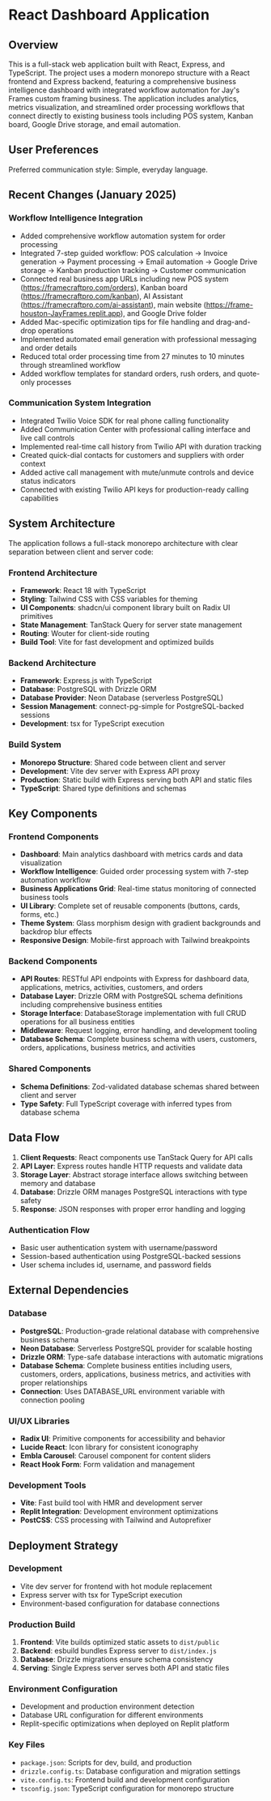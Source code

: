 # React Dashboard Application

## Overview

This is a full-stack web application built with React, Express, and TypeScript. The project uses a modern monorepo structure with a React frontend and Express backend, featuring a comprehensive business intelligence dashboard with integrated workflow automation for Jay's Frames custom framing business. The application includes analytics, metrics visualization, and streamlined order processing workflows that connect directly to existing business tools including POS system, Kanban board, Google Drive storage, and email automation.

## User Preferences

Preferred communication style: Simple, everyday language.

## Recent Changes (January 2025)

### Workflow Intelligence Integration
- Added comprehensive workflow automation system for order processing
- Integrated 7-step guided workflow: POS calculation → Invoice generation → Payment processing → Email automation → Google Drive storage → Kanban production tracking → Customer communication
- Connected real business app URLs including new POS system (https://framecraftpro.com/orders), Kanban board (https://framecraftpro.com/kanban), AI Assistant (https://framecraftpro.com/ai-assistant), main website (https://frame-houston-JayFrames.replit.app), and Google Drive folder
- Added Mac-specific optimization tips for file handling and drag-and-drop operations
- Implemented automated email generation with professional messaging and order details
- Reduced total order processing time from 27 minutes to 10 minutes through streamlined workflow
- Added workflow templates for standard orders, rush orders, and quote-only processes

### Communication System Integration
- Integrated Twilio Voice SDK for real phone calling functionality
- Added Communication Center with professional calling interface and live call controls
- Implemented real-time call history from Twilio API with duration tracking
- Created quick-dial contacts for customers and suppliers with order context
- Added active call management with mute/unmute controls and device status indicators
- Connected with existing Twilio API keys for production-ready calling capabilities

## System Architecture

The application follows a full-stack monorepo architecture with clear separation between client and server code:

### Frontend Architecture
- **Framework**: React 18 with TypeScript
- **Styling**: Tailwind CSS with CSS variables for theming
- **UI Components**: shadcn/ui component library built on Radix UI primitives
- **State Management**: TanStack Query for server state management
- **Routing**: Wouter for client-side routing
- **Build Tool**: Vite for fast development and optimized builds

### Backend Architecture
- **Framework**: Express.js with TypeScript
- **Database**: PostgreSQL with Drizzle ORM
- **Database Provider**: Neon Database (serverless PostgreSQL)
- **Session Management**: connect-pg-simple for PostgreSQL-backed sessions
- **Development**: tsx for TypeScript execution

### Build System
- **Monorepo Structure**: Shared code between client and server
- **Development**: Vite dev server with Express API proxy
- **Production**: Static build with Express serving both API and static files
- **TypeScript**: Shared type definitions and schemas

## Key Components

### Frontend Components
- **Dashboard**: Main analytics dashboard with metrics cards and data visualization
- **Workflow Intelligence**: Guided order processing system with 7-step automation workflow
- **Business Applications Grid**: Real-time status monitoring of connected business tools
- **UI Library**: Complete set of reusable components (buttons, cards, forms, etc.)
- **Theme System**: Glass morphism design with gradient backgrounds and backdrop blur effects
- **Responsive Design**: Mobile-first approach with Tailwind breakpoints

### Backend Components
- **API Routes**: RESTful API endpoints with Express for dashboard data, applications, metrics, activities, customers, and orders
- **Database Layer**: Drizzle ORM with PostgreSQL schema definitions including comprehensive business entities
- **Storage Interface**: DatabaseStorage implementation with full CRUD operations for all business entities
- **Middleware**: Request logging, error handling, and development tooling
- **Database Schema**: Complete business schema with users, customers, orders, applications, business metrics, and activities

### Shared Components
- **Schema Definitions**: Zod-validated database schemas shared between client and server
- **Type Safety**: Full TypeScript coverage with inferred types from database schema

## Data Flow

1. **Client Requests**: React components use TanStack Query for API calls
2. **API Layer**: Express routes handle HTTP requests and validate data
3. **Storage Layer**: Abstract storage interface allows switching between memory and database
4. **Database**: Drizzle ORM manages PostgreSQL interactions with type safety
5. **Response**: JSON responses with proper error handling and logging

### Authentication Flow
- Basic user authentication system with username/password
- Session-based authentication using PostgreSQL-backed sessions
- User schema includes id, username, and password fields

## External Dependencies

### Database
- **PostgreSQL**: Production-grade relational database with comprehensive business schema
- **Neon Database**: Serverless PostgreSQL provider for scalable hosting
- **Drizzle ORM**: Type-safe database interactions with automatic migrations
- **Database Schema**: Complete business entities including users, customers, orders, applications, business metrics, and activities with proper relationships
- **Connection**: Uses DATABASE_URL environment variable with connection pooling

### UI/UX Libraries
- **Radix UI**: Primitive components for accessibility and behavior
- **Lucide React**: Icon library for consistent iconography
- **Embla Carousel**: Carousel component for content sliders
- **React Hook Form**: Form validation and management

### Development Tools
- **Vite**: Fast build tool with HMR and development server
- **Replit Integration**: Development environment optimizations
- **PostCSS**: CSS processing with Tailwind and Autoprefixer

## Deployment Strategy

### Development
- Vite dev server for frontend with hot module replacement
- Express server with tsx for TypeScript execution
- Environment-based configuration for database connections

### Production Build
1. **Frontend**: Vite builds optimized static assets to `dist/public`
2. **Backend**: esbuild bundles Express server to `dist/index.js`
3. **Database**: Drizzle migrations ensure schema consistency
4. **Serving**: Single Express server serves both API and static files

### Environment Configuration
- Development and production environment detection
- Database URL configuration for different environments
- Replit-specific optimizations when deployed on Replit platform

### Key Files
- `package.json`: Scripts for dev, build, and production
- `drizzle.config.ts`: Database configuration and migration settings
- `vite.config.ts`: Frontend build and development configuration
- `tsconfig.json`: TypeScript configuration for monorepo structure